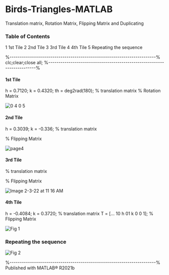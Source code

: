 # Birds-Triangles-MATLAB
Translation matrix, Rotation Matrix, Flipping Matrix and Duplicating 

### Table of Contents
1 1st Tile
2 2nd Tile
3 3rd Tile
4 4th Tile
5 Repeating the sequence

%------------------------------------------------------------------------%
clc;clear;close all;
%------------------------------------------------------------------------%

#### 1st Tile
h = 0.7120;
k = 0.4320;
th = deg2rad(180);
% translation matrix
% Rotation Matrix

![0 4 0 5](https://user-images.githubusercontent.com/74070082/152381960-271642c4-9c18-49a9-89d0-bbb57a200749.png)

 #### 2nd Tile
h = 0.3039;
k = -0.336;
% translation matrix

% Flipping Matrix

![page4](https://user-images.githubusercontent.com/74070082/152382311-792f077e-9fa9-4dce-90d6-7869b505144a.png)

#### 3rd Tile


% translation matrix

% Flipping Matrix

![Image 2-3-22 at 11 16 AM](https://user-images.githubusercontent.com/74070082/152382607-7cbfed6e-55e3-4013-a328-c02180dd0bbf.jpg)

#### 4th Tile
h = -0.4084;
k = 0.3720;
% translation matrix
T = [... 10 h
01 k 0 0 1];
% Flipping Matrix


![Fig 1](https://user-images.githubusercontent.com/74070082/152382806-f5aaf972-cbf1-4b95-b3b6-8f32f66b3b55.png)

### Repeating the sequence


![Fig 2](https://user-images.githubusercontent.com/74070082/152382869-57f872db-117a-400e-9222-59fad742e723.png)

%------------------------------------------------------------------------%
Published with MATLAB® R2021b



